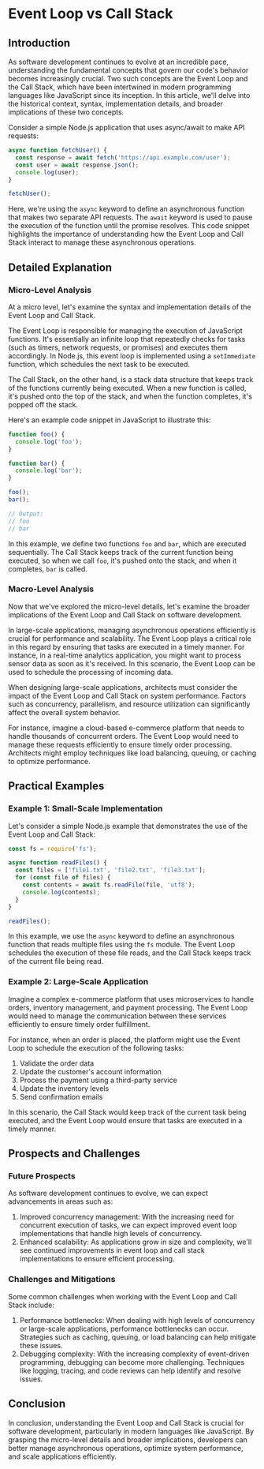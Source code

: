 # Event Loop vs Call Stack
## Introduction
As software development continues to evolve at an incredible pace, understanding the fundamental concepts that govern our code's behavior becomes increasingly crucial. Two such concepts are the Event Loop and the Call Stack, which have been intertwined in modern programming languages like JavaScript since its inception. In this article, we'll delve into the historical context, syntax, implementation details, and broader implications of these two concepts.

Consider a simple Node.js application that uses async/await to make API requests:
```javascript
async function fetchUser() {
  const response = await fetch('https://api.example.com/user');
  const user = await response.json();
  console.log(user);
}

fetchUser();
```
Here, we're using the `async` keyword to define an asynchronous function that makes two separate API requests. The `await` keyword is used to pause the execution of the function until the promise resolves. This code snippet highlights the importance of understanding how the Event Loop and Call Stack interact to manage these asynchronous operations.

## Detailed Explanation
### Micro-Level Analysis

At a micro level, let's examine the syntax and implementation details of the Event Loop and Call Stack.

The Event Loop is responsible for managing the execution of JavaScript functions. It's essentially an infinite loop that repeatedly checks for tasks (such as timers, network requests, or promises) and executes them accordingly. In Node.js, this event loop is implemented using a `setImmediate` function, which schedules the next task to be executed.

The Call Stack, on the other hand, is a stack data structure that keeps track of the functions currently being executed. When a new function is called, it's pushed onto the top of the stack, and when the function completes, it's popped off the stack.

Here's an example code snippet in JavaScript to illustrate this:
```javascript
function foo() {
  console.log('foo');
}

function bar() {
  console.log('bar');
}

foo();
bar();

// Output:
// foo
// bar
```
In this example, we define two functions `foo` and `bar`, which are executed sequentially. The Call Stack keeps track of the current function being executed, so when we call `foo`, it's pushed onto the stack, and when it completes, `bar` is called.

### Macro-Level Analysis

Now that we've explored the micro-level details, let's examine the broader implications of the Event Loop and Call Stack on software development.

In large-scale applications, managing asynchronous operations efficiently is crucial for performance and scalability. The Event Loop plays a critical role in this regard by ensuring that tasks are executed in a timely manner. For instance, in a real-time analytics application, you might want to process sensor data as soon as it's received. In this scenario, the Event Loop can be used to schedule the processing of incoming data.

When designing large-scale applications, architects must consider the impact of the Event Loop and Call Stack on system performance. Factors such as concurrency, parallelism, and resource utilization can significantly affect the overall system behavior.

For instance, imagine a cloud-based e-commerce platform that needs to handle thousands of concurrent orders. The Event Loop would need to manage these requests efficiently to ensure timely order processing. Architects might employ techniques like load balancing, queuing, or caching to optimize performance.

## Practical Examples
### Example 1: Small-Scale Implementation

Let's consider a simple Node.js example that demonstrates the use of the Event Loop and Call Stack:
```javascript
const fs = require('fs');

async function readFiles() {
  const files = ['file1.txt', 'file2.txt', 'file3.txt'];
  for (const file of files) {
    const contents = await fs.readFile(file, 'utf8');
    console.log(contents);
  }
}

readFiles();
```
In this example, we use the `async` keyword to define an asynchronous function that reads multiple files using the `fs` module. The Event Loop schedules the execution of these file reads, and the Call Stack keeps track of the current file being read.

### Example 2: Large-Scale Application

Imagine a complex e-commerce platform that uses microservices to handle orders, inventory management, and payment processing. The Event Loop would need to manage the communication between these services efficiently to ensure timely order fulfillment.

For instance, when an order is placed, the platform might use the Event Loop to schedule the execution of the following tasks:

1. Validate the order data
2. Update the customer's account information
3. Process the payment using a third-party service
4. Update the inventory levels
5. Send confirmation emails

In this scenario, the Call Stack would keep track of the current task being executed, and the Event Loop would ensure that tasks are executed in a timely manner.

## Prospects and Challenges
### Future Prospects

As software development continues to evolve, we can expect advancements in areas such as:

1. Improved concurrency management: With the increasing need for concurrent execution of tasks, we can expect improved event loop implementations that handle high levels of concurrency.
2. Enhanced scalability: As applications grow in size and complexity, we'll see continued improvements in event loop and call stack implementations to ensure efficient processing.

### Challenges and Mitigations

Some common challenges when working with the Event Loop and Call Stack include:

1. Performance bottlenecks: When dealing with high levels of concurrency or large-scale applications, performance bottlenecks can occur. Strategies such as caching, queuing, or load balancing can help mitigate these issues.
2. Debugging complexity: With the increasing complexity of event-driven programming, debugging can become more challenging. Techniques like logging, tracing, and code reviews can help identify and resolve issues.

## Conclusion
In conclusion, understanding the Event Loop and Call Stack is crucial for software development, particularly in modern languages like JavaScript. By grasping the micro-level details and broader implications, developers can better manage asynchronous operations, optimize system performance, and scale applications efficiently.